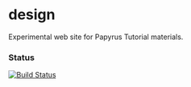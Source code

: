 # design
Experimental web site for Papyrus Tutorial materials.

### Status
[![Build Status](https://travis-ci.org/jmbruel/design.png)](https://travis-ci.org/jmbruel/design)
